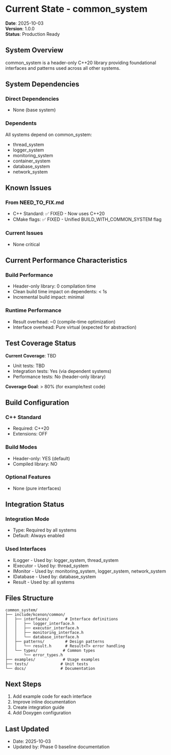 # Current State - common_system

**Date**: 2025-10-03  
**Version**: 1.0.0  
**Status**: Production Ready

## System Overview

common_system is a header-only C++20 library providing foundational interfaces and patterns used across all other systems.

## System Dependencies

### Direct Dependencies
- None (base system)

### Dependents
All systems depend on common_system:
- thread_system
- logger_system
- monitoring_system
- container_system
- database_system
- network_system

## Known Issues

### From NEED_TO_FIX.md
- C++ Standard: ✅ FIXED - Now uses C++20
- CMake flags: ✅ FIXED - Unified BUILD_WITH_COMMON_SYSTEM flag

### Current Issues
- None critical

## Current Performance Characteristics

### Build Performance
- Header-only library: 0 compilation time
- Clean build time impact on dependents: < 1s
- Incremental build impact: minimal

### Runtime Performance
- Result<T> overhead: ~0 (compile-time optimization)
- Interface overhead: Pure virtual (expected for abstraction)

## Test Coverage Status

**Current Coverage**: TBD
- Unit tests: TBD
- Integration tests: Yes (via dependent systems)
- Performance tests: No (header-only library)

**Coverage Goal**: > 80% (for example/test code)

## Build Configuration

### C++ Standard
- Required: C++20
- Extensions: OFF

### Build Modes
- Header-only: YES (default)
- Compiled library: NO

### Optional Features
- None (pure interfaces)

## Integration Status

### Integration Mode
- Type: Required by all systems
- Default: Always enabled

### Used Interfaces
- ILogger - Used by: logger_system, thread_system
- IExecutor - Used by: thread_system
- IMonitor - Used by: monitoring_system, logger_system, network_system
- IDatabase - Used by: database_system
- Result<T> - Used by: all systems

## Files Structure

```
common_system/
├── include/kcenon/common/
│   ├── interfaces/       # Interface definitions
│   │   ├── logger_interface.h
│   │   ├── executor_interface.h
│   │   ├── monitoring_interface.h
│   │   └── database_interface.h
│   ├── patterns/         # Design patterns
│   │   └── result.h      # Result<T> error handling
│   └── types/           # Common types
│       └── error_types.h
├── examples/            # Usage examples
├── tests/              # Unit tests
└── docs/               # Documentation
```

## Next Steps

1. Add example code for each interface
2. Improve inline documentation
3. Create integration guide
4. Add Doxygen configuration

## Last Updated

- Date: 2025-10-03
- Updated by: Phase 0 baseline documentation
